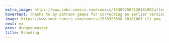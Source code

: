 ```yaml
---
extra_image: https://www.smbc-comics.com/comics/153892567120181007after.png
hovertext: Thanks to my patreon geeks for correcting an earlier version of this comic!
image: https://www.smbc-comics.com/comics/1538925638-20181007 (2).png
next: ex
prev: dungeonmaster
title: Branding
---
```

